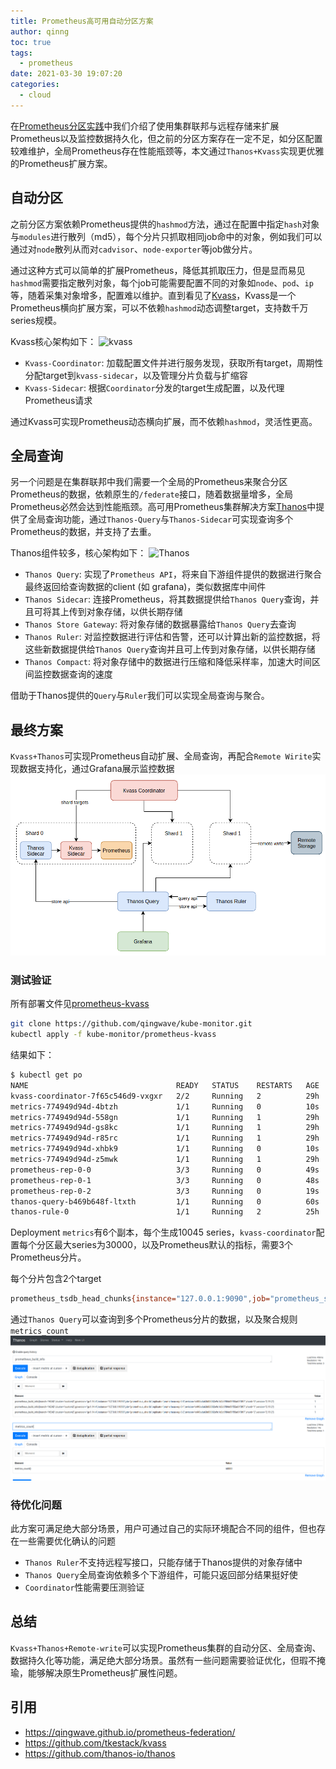 ```yaml
---
title: Prometheus高可用自动分区方案
author: qinng
toc: true
tags:
  - prometheus
date: 2021-03-30 19:07:20
categories:
  - cloud
---
```


在[Prometheus分区实践](/prometheus-federation)中我们介绍了使用集群联邦与远程存储来扩展Prometheus以及监控数据持久化，但之前的分区方案存在一定不足，如分区配置较难维护，全局Prometheus存在性能瓶颈等，本文通过`Thanos+Kvass`实现更优雅的Prometheus扩展方案。

## 自动分区
之前分区方案依赖Prometheus提供的`hashmod`方法，通过在配置中指定`hash`对象与`modules`进行散列（md5），每个分片只抓取相同job命中的对象，例如我们可以通过对`node`散列从而对`cadvisor`、`node-exporter`等job做分片。

通过这种方式可以简单的扩展Prometheus，降低其抓取压力，但是显而易见`hashmod`需要指定散列对象，每个job可能需要配置不同的对象如`node`、`pod`、`ip`等，随着采集对象增多，配置难以维护。直到看见了[Kvass](https://github.com/tkestack/kvass)，Kvass是一个Prometheus横向扩展方案，可以不依赖`hashmod`动态调整target，支持数千万series规模。

Kvass核心架构如下：
![kvass](https://github.com/tkestack/kvass/raw/master/README.assets/image-20201126031456582.png)
- `Kvass-Coordinator`: 加载配置文件并进行服务发现，获取所有target，周期性分配target到`kvass-sidecar`，以及管理分片负载与扩缩容
- `Kvass-Sidecar`: 根据`Coordinator`分发的target生成配置，以及代理Prometheus请求

通过Kvass可实现Prometheus动态横向扩展，而不依赖`hashmod`，灵活性更高。

## 全局查询
另一个问题是在集群联邦中我们需要一个全局的Prometheus来聚合分区Prometheus的数据，依赖原生的`/federate`接口，随着数据量增多，全局Prometheus必然会达到性能瓶颈。高可用Prometheus集群解决方案[Thanos](https://github.com/thanos-io/thanos)中提供了全局查询功能，通过`Thanos-Query`与`Thanos-Sidecar`可实现查询多个Prometheus的数据，并支持了去重。

Thanos组件较多，核心架构如下：
![Thanos](https://github.com/thanos-io/thanos/raw/main/docs/img/arch.jpg)
- `Thanos Query`: 实现了`Prometheus API`，将来自下游组件提供的数据进行聚合最终返回给查询数据的client (如 grafana)，类似数据库中间件
- `Thanos Sidecar`: 连接Prometheus，将其数据提供给`Thanos Query`查询，并且可将其上传到对象存储，以供长期存储
- `Thanos Store Gateway`: 将对象存储的数据暴露给`Thanos Query`去查询
- `Thanos Ruler`: 对监控数据进行评估和告警，还可以计算出新的监控数据，将这些新数据提供给`Thanos Query`查询并且可上传到对象存储，以供长期存储
- `Thanos Compact`: 将对象存储中的数据进行压缩和降低采样率，加速大时间区间监控数据查询的速度

借助于Thanos提供的`Query`与`Ruler`我们可以实现全局查询与聚合。

## 最终方案
`Kvass+Thanos`可实现Prometheus自动扩展、全局查询，再配合`Remote Wirite`实现数据支持化，通过Grafana展示监控数据
![Prometheus-HA](/img/blogImg/prometheus-ha.png)

### 测试验证
所有部署文件见[prometheus-kvass](https://github.com/qingwave/kube-monitor/tree/master/prometheus-kvass)
```bash
git clone https://github.com/qingwave/kube-monitor.git
kubectl apply -f kube-monitor/prometheus-kvass
```
结果如下：
```bash
$ kubectl get po
NAME                                 READY   STATUS    RESTARTS   AGE
kvass-coordinator-7f65c546d9-vxgxr   2/2     Running   2          29h
metrics-774949d94d-4btzh             1/1     Running   0          10s
metrics-774949d94d-558gn             1/1     Running   1          29h
metrics-774949d94d-gs8kc             1/1     Running   1          29h
metrics-774949d94d-r85rc             1/1     Running   1          29h
metrics-774949d94d-xhbk9             1/1     Running   0          10s
metrics-774949d94d-z5mwk             1/1     Running   1          29h
prometheus-rep-0-0                   3/3     Running   0          49s
prometheus-rep-0-1                   3/3     Running   0          48s
prometheus-rep-0-2                   3/3     Running   0          19s
thanos-query-b469b648f-ltxth         1/1     Running   0          60s
thanos-rule-0                        1/1     Running   2          25h
```

Deployment `metrics`有6个副本，每个生成10045 series，`kvass-coordinator`配置每个分区最大series为30000，以及Prometheus默认的指标，需要3个Prometheus分片。

每个分片包含2个target
```bash
prometheus_tsdb_head_chunks{instance="127.0.0.1:9090",job="prometheus_shards",replicate="prometheus-rep-0-0",shard="0"}	20557
```

通过`Thanos Query`可以查询到多个Prometheus分片的数据，以及聚合规则`metrics_count`
![thanos-query](/img/blogImg/thanos-query.png)

### 待优化问题
此方案可满足绝大部分场景，用户可通过自己的实际环境配合不同的组件，但也存在一些需要优化确认的问题
- `Thanos Ruler`不支持远程写接口，只能存储于Thanos提供的对象存储中
- `Thanos Query`全局查询依赖多个下游组件，可能只返回部分结果挺好使
- `Coordinator`性能需要压测验证

## 总结
`Kvass+Thanos+Remote-write`可以实现Prometheus集群的自动分区、全局查询、数据持久化等功能，满足绝大部分场景。虽然有一些问题需要验证优化，但瑕不掩瑜，能够解决原生Prometheus扩展性问题。

## 引用
- https://qingwave.github.io/prometheus-federation/
- https://github.com/tkestack/kvass
- https://github.com/thanos-io/thanos
